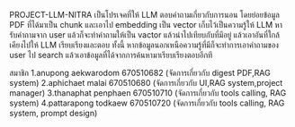 PROJECT-LLM-NITRA
เป็นโปรเจคที่ให้ LLM ตอบคำถามเกี่ยวกับการนอน
โดยย่อยข้อมูล PDF ที่ได้มาเป็น chunk และเอาไป embedding เป็น vector เก็บไว้เป็นความรู้ให้ LLM
หารับคำถามจาก user แล้วก็จะทำคำถามให้เป็น vactor แล้วนำไปเทียบกับที่มีอยู่ แล้วเอาอันที่ใกล้เคียงไปให้ LLM เรียบเรียงและตอบ 
ทั้งนี้ หากข้อมูลนอกเหนือความรู้ที่มีก็จะทำการเอาคำถามของ user ไป search แล้วเอาข้อมูลที่ได้จากการค้นหามาเรียบเรียงตอบอีกที

สมาชิก
1.anupong aekwarodom 670510682 (จัดการเกี่ยวกับ digest PDF,RAG system)
2.aphichaet malai 670510680 (จัดการเกี่ยวกับ UI,RAG system,project manager)
3.thanaphat penphaen 670510710 (จัดการเกี่ยวกับ tools calling, RAG system)
4.pattarapong todkaew 670510720 (จัดการเกี่ยวกับ tools calling, RAG system, prompt design)
